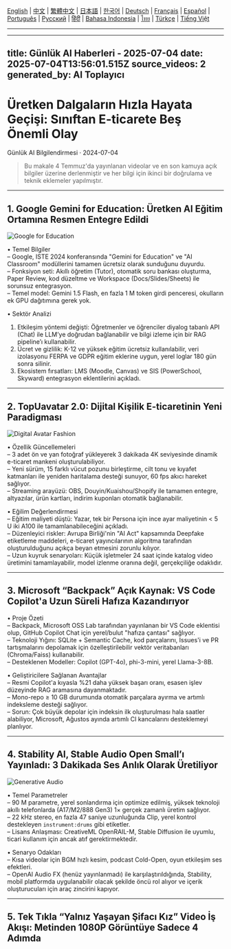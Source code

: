 [English](./en.md) | [中文](./zh.md) | [繁體中文](./zh-TW.md) | [日本語](./ja.md) | [한국어](./ko.md) | [Deutsch](./de.md) | [Français](./fr.md) | [Español](./es.md) | [Português](./pt.md) | [Русский](./ru.md) | [हिंदी](./hi.md) | [Bahasa Indonesia](./id.md) | [ไทย](./th.md) | [Türkçe](./tr.md) | [Tiếng Việt](./vi.md)

---

---
title: Günlük AI Haberleri - 2025-07-04
date: 2025-07-04T13:56:01.515Z
source_videos: 2
generated_by: AI Toplayıcı
---

# Üretken Dalgaların Hızla Hayata Geçişi: Sınıftan E-ticarete Beş Önemli Olay 
Günlük AI Bilgilendirmesi · 2024-07-04  

> Bu makale 4 Temmuz'da yayınlanan videolar ve en son kamuya açık bilgiler üzerine derlenmiştir ve her bilgi için ikinci bir doğrulama ve teknik eklemeler yapılmıştır.

---

## 1. Google Gemini for Education: Üretken AI Eğitim Ortamına Resmen Entegre Edildi

![Google for Education](https://images.unsplash.com/photo-1555066931-4365d14bab8c?w=1200)

• Temel Bilgiler  
  – Google, ISTE 2024 konferansında "Gemini for Education" ve "AI Classroom" modüllerini tamamen ücretsiz olarak sunduğunu duyurdu.  
  – Fonksiyon seti: Akıllı öğretim (Tutor), otomatik soru bankası oluşturma, Paper Review, kod düzeltme ve Workspace (Docs/Slides/Sheets) ile sorunsuz entegrasyon.  
  – Temel model: Gemini 1.5 Flash, en fazla 1 M token girdi penceresi, okulların ek GPU dağıtımına gerek yok.  

• Sektör Analizi  
  1. Etkileşim yöntemi değişti: Öğretmenler ve öğrenciler diyalog tabanlı API (Chat) ile LLM’ye doğrudan bağlanabilir ve bilgi izleme için bir RAG pipeline’ı kullanabilir.  
  2. Ücret ve gizlilik: K-12 ve yüksek eğitim ücretsiz kullanılabilir, veri izolasyonu FERPA ve GDPR eğitim eklerine uygun, yerel loglar 180 gün sonra silinir.  
  3. Ekosistem fırsatları: LMS (Moodle, Canvas) ve SIS (PowerSchool, Skyward) entegrasyon eklentilerini açıkladı.  

---

## 2. TopUavatar 2.0: Dijital Kişilik E-ticaretinin Yeni Paradigması

![Digital Avatar Fashion](https://images.unsplash.com/photo-1503342217505-b0a15ec3261c?w=1200)

• Özellik Güncellemeleri  
  – 3 adet ön ve yan fotoğraf yükleyerek 3 dakikada 4K seviyesinde dinamik e-ticaret mankeni oluşturulabiliyor.  
  – Yeni sürüm, 15 farklı vücut pozunu birleştirme, cilt tonu ve kıyafet katmanları ile yeniden haritalama desteği sunuyor, 60 fps akıcı hareket sağlıyor.  
  – Streaming arayüzü: OBS, Douyin/Kuaishou/Shopify ile tamamen entegre, altyazılar, ürün kartları, indirim kuponları otomatik bağlanabilir.  

• Eğilim Değerlendirmesi  
  – Eğitim maliyeti düştü: Yazar, tek bir Persona için ince ayar maliyetinin < 5 U iki A100 ile tamamlanabileceğini açıkladı.  
  – Düzenleyici riskler: Avrupa Birliği'nin "AI Act" kapsamında Deepfake etiketleme maddeleri, e-ticaret yayıncılarının algoritma tarafından oluşturulduğunu açıkça beyan etmesini zorunlu kılıyor.  
  – Uzun kuyruk senaryoları: Küçük işletmeler 24 saat içinde katalog video üretimini tamamlayabilir, model izlenme oranına değil, gerçekçiliğe odaklıdır.  

---

## 3. Microsoft “Backpack” Açık Kaynak: VS Code Copilot'a Uzun Süreli Hafıza Kazandırıyor

• Proje Özeti  
  – Backpack, Microsoft OSS Lab tarafından yayınlanan bir VS Code eklentisi olup, GitHub Copilot Chat için yerel/bulut "hafıza çantası" sağlıyor.  
  – Teknoloji Yığını: SQLite + Semantic Cache, kod parçalarını, Issues'i ve PR tartışmalarını depolamak için özelleştirilebilir vektör veritabanları (Chroma/Faiss) kullanabilir.  
  – Desteklenen Modeller: Copilot (GPT-4o), phi-3-mini, yerel Llama-3-8B.  

• Geliştiricilere Sağlanan Avantajlar  
  – Resmi Copilot'a kıyasla %21 daha yüksek başarı oranı, esasen işlev düzeyinde RAG aramasına dayanmaktadır.  
  – Mono-repo ≥ 10 GB durumunda otomatik parçalara ayırma ve artımlı indeksleme desteği sağlıyor.  
  – Sorun: Çok büyük depolar için indeksin ilk oluşturulması hala saatler alabiliyor, Microsoft, Ağustos ayında artımlı CI kancalarını desteklemeyi planlıyor.  

---

## 4. Stability AI, Stable Audio Open Small’ı Yayınladı: 3 Dakikada Ses Anlık Olarak Üretiliyor

![Generative Audio](https://images.unsplash.com/photo-1525186402429-b4ff38bed47f?w=1200)

• Temel Parametreler  
  – 90 M parametre, yerel sonlandırma için optimize edilmiş, yüksek teknoloji akıllı telefonlarda (A17/M2/888 Gen3) 1× gerçek zamanlı üretim sağlıyor.  
  – 22 kHz stereo, en fazla 47 saniye uzunluğunda Clip, yerel kontrol destekleyen `instrument:drums` gibi etiketler.  
  – Lisans Anlaşması: CreativeML OpenRAIL-M, Stable Diffusion ile uyumlu, ticari kullanım için ancak atıf gerektirmektedir.  

• Senaryo Odakları  
  – Kısa videolar için BGM hızlı kesim, podcast Cold-Open, oyun etkileşim ses efektleri.  
  – OpenAI Audio FX (henüz yayınlanmadı) ile karşılaştırıldığında, Stability, mobil platformda uygulanabilir olacak şekilde öncü rol alıyor ve içerik oluşturucuları için araç zincirini kapıyor.  

---

## 5. Tek Tıkla “Yalnız Yaşayan Şifacı Kız” Video İş Akışı: Metinden 1080P Görüntüye Sadece 4 Adımda
